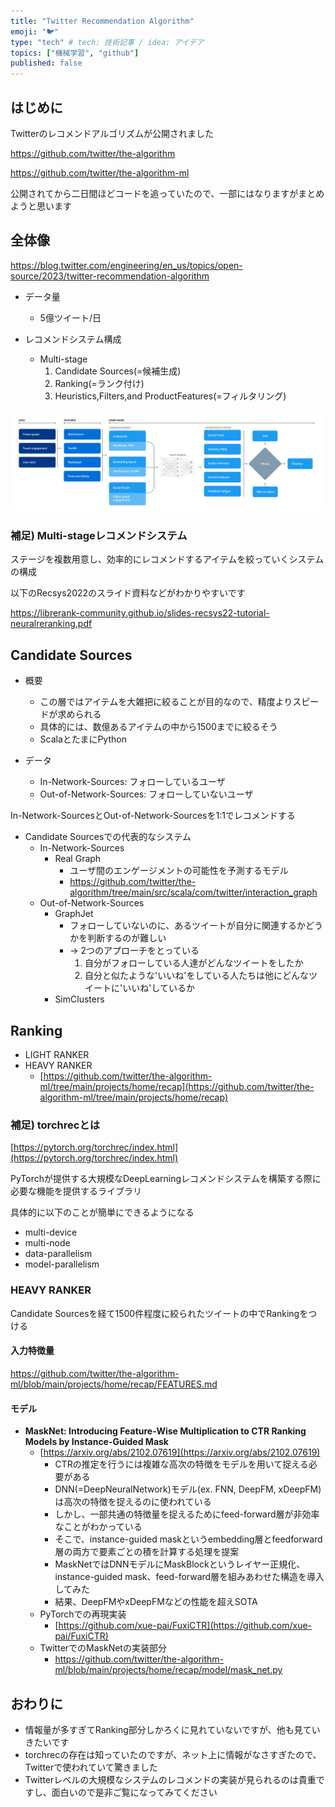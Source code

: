 ```yaml
---
title: "Twitter Recommendation Algorithm"
emoji: "🐦"
type: "tech" # tech: 技術記事 / idea: アイデア
topics: ["機械学習", "github"]
published: false
---
```


## はじめに

Twitterのレコメンドアルゴリズムが公開されました

https://github.com/twitter/the-algorithm

https://github.com/twitter/the-algorithm-ml

公開されてから二日間ほどコードを追っていたので、一部にはなりますがまとめようと思います

## 全体像

https://blog.twitter.com/engineering/en_us/topics/open-source/2023/twitter-recommendation-algorithm

- データ量
  - 5億ツイート/日

- レコメンドシステム構成
  - Multi-stage
    1. Candidate Sources(=候補生成)
    2. Ranking(=ランク付け)
    3. Heuristics,Filters,and ProductFeatures(=フィルタリング)

![/images/twitter-recommendation-algorithm/open-algorithm.png.img.fullhd.medium.png](/images/twitter-recommendation-algorithm/open-algorithm.png.img.fullhd.medium.png)

### 補足) Multi-stageレコメンドシステム

ステージを複数用意し、効率的にレコメンドするアイテムを絞っていくシステムの構成

以下のRecsys2022のスライド資料などがわかりやすいです

https://librerank-community.github.io/slides-recsys22-tutorial-neuralreranking.pdf

## Candidate Sources

- 概要
  - この層ではアイテムを大雑把に絞ることが目的なので、精度よりスピードが求められる
  - 具体的には、数億あるアイテムの中から1500までに絞るそう
  - ScalaとたまにPython


- データ
  - In-Network-Sources: フォローしているユーザ
  - Out-of-Network-Sources: フォローしていないユーザ

In-Network-SourcesとOut-of-Network-Sourcesを1:1でレコメンドする

- Candidate Sourcesでの代表的なシステム
  - In-Network-Sources
    - Real Graph
      - ユーザ間のエンゲージメントの可能性を予測するモデル
      - https://github.com/twitter/the-algorithm/tree/main/src/scala/com/twitter/interaction_graph
  - Out-of-Network-Sources
    - GraphJet
      - フォローしていないのに、あるツイートが自分に関連するかどうかを判断するのが難しい
      - -> 2つのアプローチをとっている
        1. 自分がフォローしている人達がどんなツイートをしたか
        2. 自分と似たような'いいね'をしている人たちは他にどんなツイートに'いいね'しているか
    - SimClusters


## Ranking

- LIGHT RANKER
- HEAVY RANKER
    - [https://github.com/twitter/the-algorithm-ml/tree/main/projects/home/recap](https://github.com/twitter/the-algorithm-ml/tree/main/projects/home/recap)

### 補足) torchrecとは

[https://pytorch.org/torchrec/index.html](https://pytorch.org/torchrec/index.html)

PyTorchが提供する大規模なDeepLearningレコメンドシステムを構築する際に必要な機能を提供するライブラリ

具体的に以下のことが簡単にできるようになる

- multi-device
- multi-node
- data-parallelism
- model-parallelism

### HEAVY RANKER

Candidate Sourcesを経て1500件程度に絞られたツイートの中でRankingをつける

#### 入力特徴量

https://github.com/twitter/the-algorithm-ml/blob/main/projects/home/recap/FEATURES.md

#### モデル

- ****MaskNet: Introducing Feature-Wise Multiplication to CTR Ranking Models by Instance-Guided Mask****
    - [https://arxiv.org/abs/2102.07619](https://arxiv.org/abs/2102.07619)
        - CTRの推定を行うには複雑な高次の特徴をモデルを用いて捉える必要がある
        - DNN(=DeepNeuralNetwork)モデル(ex. FNN, DeepFM, xDeepFM)は高次の特徴を捉えるのに使われている
        - しかし、一部共通の特徴量を捉えるためにfeed-forward層が非効率なことがわかっている
        - そこで、instance-guided maskというembedding層とfeedforward層の両方で要素ごとの積を計算する処理を提案
        - MaskNetではDNNモデルにMaskBlockというレイヤー正規化、instance-guided mask、feed-forward層を組みあわせた構造を導入してみた
        - 結果、DeepFMやxDeepFMなどの性能を超えSOTA
    - PyTorchでの再現実装
        - [https://github.com/xue-pai/FuxiCTR](https://github.com/xue-pai/FuxiCTR)
    - TwitterでのMaskNetの実装部分
        - https://github.com/twitter/the-algorithm-ml/blob/main/projects/home/recap/model/mask_net.py

## おわりに

- 情報量が多すぎてRanking部分しかろくに見れていないですが、他も見ていきたいです
- torchrecの存在は知っていたのですが、ネット上に情報がなさすぎたので、Twitterで使われていて驚きました
- Twitterレベルの大規模なシステムのレコメンドの実装が見られるのは貴重ですし、面白いので是非ご覧になってみてください


